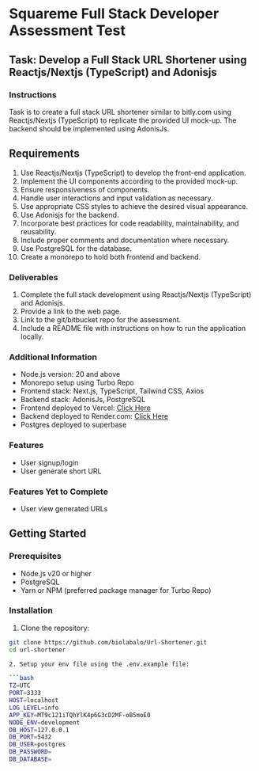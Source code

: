 # Squareme Full Stack Developer Assessment Test

## Task: Develop a Full Stack URL Shortener using Reactjs/Nextjs (TypeScript) and Adonisjs

### Instructions

Task is to create a full stack URL shortener similar to bitly.com using Reactjs/Nextjs (TypeScript) to replicate the provided UI mock-up. The backend should be implemented using AdonisJs.

## Requirements

1. Use Reactjs/Nextjs (TypeScript) to develop the front-end application.
2. Implement the UI components according to the provided mock-up.
3. Ensure responsiveness of components.
4. Handle user interactions and input validation as necessary.
5. Use appropriate CSS styles to achieve the desired visual appearance.
6. Use Adonisjs for the backend.
7. Incorporate best practices for code readability, maintainability, and reusability.
8. Include proper comments and documentation where necessary.
9. Use PostgreSQL for the database.
10. Create a monorepo to hold both frontend and backend.

### Deliverables

1. Complete the full stack development using Reactjs/Nextjs (TypeScript) and Adonisjs.
2. Provide a link to the web page.
3. Link to the git/bitbucket repo for the assessment.
4. Include a README file with instructions on how to run the application locally.

### Additional Information

- Node.js version: 20 and above
- Monorepo setup using Turbo Repo
- Frontend stack: Next.js, TypeScript, Tailwind CSS, Axios
- Backend stack: AdonisJs, PostgreSQL
- Frontend deployed to Vercel: [Click Here](https://url-shortener-frontend-tawny.vercel.app/dashboard)
- Backend deployed to Render.com: [Click Here](https://url-shortener-959j.onrender.com)
- Postgres deployed to superbase 

### Features

- User signup/login
- User generate short URL

### Features Yet to Complete

- User view generated URLs

## Getting Started

### Prerequisites

- Node.js v20 or higher
- PostgreSQL
- Yarn or NPM (preferred package manager for Turbo Repo)

### Installation

1. Clone the repository:

```bash
git clone https://github.com/biolabalo/Url-Shortener.git
cd url-shortener

2. Setup your env file using the .env.example file:

```bash
TZ=UTC
PORT=3333
HOST=localhost
LOG_LEVEL=info
APP_KEY=MT9c121iTQhYlK4p6G3cD2MF-oB5moE0
NODE_ENV=development
DB_HOST=127.0.0.1
DB_PORT=5432
DB_USER=postgres
DB_PASSWORD=
DB_DATABASE=